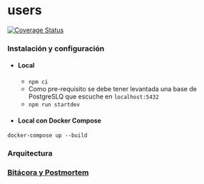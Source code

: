 # users

[![Coverage Status](https://coveralls.io/repos/github/spotifiuby-taller2/demo-users/badge.svg?branch=master&t=mgYLlV)](https://coveralls.io/github/spotifiuby-taller2/demo-users?branch=master)

### Instalación y configuración

- #### Local
    * `npm ci`
    * Como pre-requisito se debe tener levantada una base de PostgreSLQ que escuche en `localhost:5432`
    * `npm run startdev`

- #### Local con Docker Compose
```
docker-compose up --build
```

### Arquitectura

### [Bitácora y Postmortem](https://edjeordjian.github.io/bitacora/)
